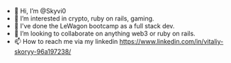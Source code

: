 - 👋 Hi, I’m @Skyvi0
- 👀 I’m interested in crypto, ruby on rails, gaming.
- 🌱 I've done the LeWagon bootcamp as a full stack dev.
- 💞️ I’m looking to collaborate on anything web3 or ruby on rails.
- 📫 How to reach me via my linkedin https://www.linkedin.com/in/vitaliy-skoryy-96a197238/

<!---
Skyvi0/Skyvi0 is a ✨ special ✨ repository because its `README.md` (this file) appears on your GitHub profile.
You can click the Preview link to take a look at your changes.
--->

